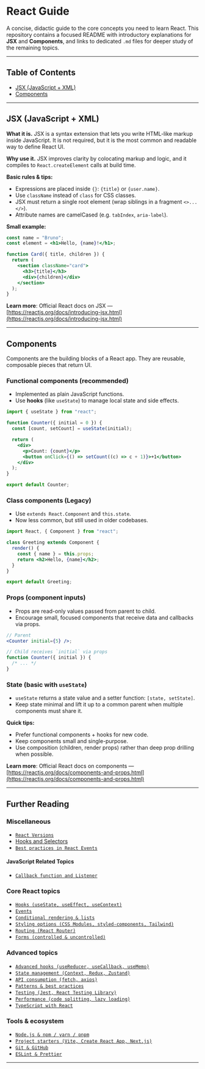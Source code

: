 # React Guide

A concise, didactic guide to the core concepts you need to learn React. This repository contains a focused README with introductory explanations for **JSX** and **Components**, and links to dedicated `.md` files for deeper study of the remaining topics.

---

## Table of Contents

- [JSX (JavaScript + XML)](#jsx-javascript--xml)
- [Components](#components)

---

## JSX (JavaScript + XML)

**What it is.** JSX is a syntax extension that lets you write HTML-like markup inside JavaScript. It is not required, but it is the most common and readable way to define React UI.

**Why use it.** JSX improves clarity by colocating markup and logic, and it compiles to `React.createElement` calls at build time.

**Basic rules & tips:**

- Expressions are placed inside `{}`: `{title}` or `{user.name}`.
- Use `className` instead of `class` for CSS classes.
- JSX must return a single root element (wrap siblings in a fragment `<>...</>`).
- Attribute names are camelCased (e.g. `tabIndex`, `aria-label`).

**Small example:**

```jsx
const name = "Bruno";
const element = <h1>Hello, {name}!</h1>;

function Card({ title, children }) {
  return (
    <section className="card">
      <h3>{title}</h3>
      <div>{children}</div>
    </section>
  );
}
```

**Learn more**: Official React docs on JSX — [https://reactjs.org/docs/introducing-jsx.html](https://reactjs.org/docs/introducing-jsx.html)

---

## Components

Components are the building blocks of a React app. They are reusable, composable pieces that return UI.

### Functional components (recommended)

- Implemented as plain JavaScript functions.
- Use **hooks** (like `useState`) to manage local state and side effects.

```jsx
import { useState } from "react";

function Counter({ initial = 0 }) {
  const [count, setCount] = useState(initial);

  return (
    <div>
      <p>Count: {count}</p>
      <button onClick={() => setCount((c) => c + 1)}>+1</button>
    </div>
  );
}

export default Counter;
```

### Class components (Legacy)

- Use `extends React.Component` and `this.state`.
- Now less common, but still used in older codebases.

```jsx
import React, { Component } from "react";

class Greeting extends Component {
  render() {
    const { name } = this.props;
    return <h2>Hello, {name}</h2>;
  }
}

export default Greeting;
```

### Props (component inputs)

- Props are read-only values passed from parent to child.
- Encourage small, focused components that receive data and callbacks via props.

```jsx
// Parent
<Counter initial={5} />;

// Child receives `initial` via props
function Counter({ initial }) {
  /* ... */
}
```

### State (basic with `useState`)

- `useState` returns a state value and a setter function: `[state, setState]`.
- Keep state minimal and lift it up to a common parent when multiple components must share it.

**Quick tips:**

- Prefer functional components + hooks for new code.
- Keep components small and single-purpose.
- Use composition (children, render props) rather than deep prop drilling when possible.

**Learn more**: Official React docs on components — [https://reactjs.org/docs/components-and-props.html](https://reactjs.org/docs/components-and-props.html)

---

## Further Reading

### Miscellaneous

- [`React Versions`](./misc/versions-react.md)
- [Hooks and Selectors](./advanced/advanced-hooks.md#hooks-vs-selectors-and-their-relationship-to-redux)
- [`Best practices in React Events`](./core/events.md#3-best-practices-in-react-events)

#### JavaScript Related Topics

- [`Callback function and Listener`](./js/functions/listener-callback.md)

### Core React topics

- [`Hooks (useState, useEffect, useContext)`](./core/hooks.md)
- [`Events`](./core/events.md)
- [`Conditional rendering & lists`](./core/conditional-and-lists.md)
- [`Styling options (CSS Modules, styled-components, Tailwind)`](./core/styling.md)
- [`Routing (React Router)`](./core/react-router.md)
- [`Forms (controlled & uncontrolled)`](./core/forms.md)

### Advanced topics

- [`Advanced hooks (useReducer, useCallback, useMemo)`](./advanced/advanced-hooks.md)
- [`State management (Context, Redux, Zustand)`](./advanced/state-management.md)
- [`API consumption (fetch, axios)`](./advanced/apis.md)
- [`Patterns & best practices`](./advanced/patterns.md)
- [`Testing (Jest, React Testing Library)`](./advanced/testing.md)
- [`Performance (code splitting, lazy loading)`](./advanced/performance.md)
- [`TypeScript with React`](./advanced/typescript.md)

### Tools & ecosystem

- [`Node.js & npm / yarn / pnpm`](./tools/node-and-pm.md)
- [`Project starters (Vite, Create React App, Next.js)`](./tools/starters.md)
- [`Git & GitHub`](./tools/git.md)
- [`ESLint & Prettier`](./tools/linting.md)

---
